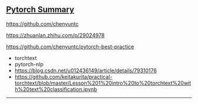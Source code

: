 ## [Pytorch Summary][1]
https://github.com/chenyuntc

https://zhuanlan.zhihu.com/p/29024978

https://github.com/chenyuntc/pytorch-best-practice


- torchtext
- pytorch-nlp
- https://blog.csdn.net/u012436149/article/details/79310176
- https://github.com/keitakurita/practical-torchtext/blob/master/Lesson%201%20intro%20to%20torchtext%20with%20text%20classification.ipynb

---
[1]: https://github.com/sksq96/pytorch-summary
